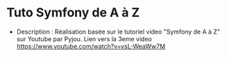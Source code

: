 Tuto Symfony de A à Z
========================


* Description : Réalisation basée sur le tutoriel video "Symfony de A à Z" sur Youtube par Pyjou.
Lien vers la 3eme video https://www.youtube.com/watch?v=vsL-WeaWw7M

